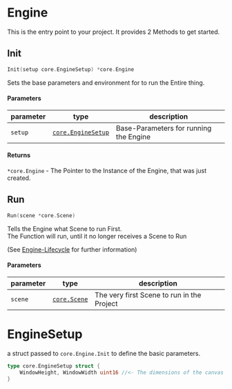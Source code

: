 # Engine

This is the entry point to your project. It provides 2 Methods to get started.

## Init

```go
Init(setup core.EngineSetup) *core.Engine
```

Sets the base parameters and environment for to run the Entire thing.

#### Parameters

| parameter | type                               | description                            |
| --------- | ---------------------------------- | -------------------------------------- |
| `setup`   | [`core.EngineSetup`](#enginesetup) | Base-Parameters for running the Engine |

#### Returns

`*core.Engine` - The Pointer to the Instance of the Engine, that was just
created.

## Run

```go
Run(scene *core.Scene)
```

Tells the Engine what Scene to run First.\
The Function will run, until it no longer receives a Scene to Run

(See [Engine-Lifecycle](../Engine.md#enginelifecycle) for further information)

#### Parameters

| parameter | type                       | description                                |
| --------- | -------------------------- | ------------------------------------------ |
| `scene`   | [`core.Scene`](./Scene.md) | The very first Scene to run in the Project |

# EngineSetup

a struct passed to `core.Engine.Init` to define the basic parameters.

```go
type core.EngineSetup struct {
	WindowHeight, WindowWidth uint16 //<- The dimensions of the canvas to draw on
}
```
